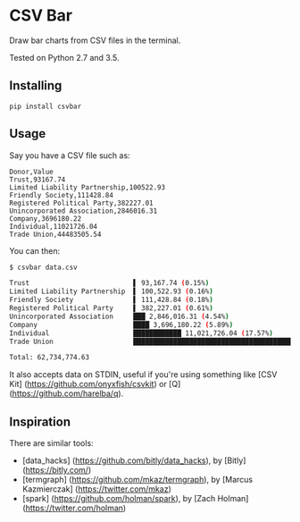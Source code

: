 CSV Bar
=======

Draw bar charts from CSV files in the terminal.

Tested on Python 2.7 and 3.5.


Installing
----------

    pip install csvbar


Usage
-----

Say you have a CSV file such as:

```
Donor,Value
Trust,93167.74
Limited Liability Partnership,100522.93
Friendly Society,111428.84
Registered Political Party,382227.01
Unincorporated Association,2846016.31
Company,3696180.22
Individual,11021726.04
Trade Union,44483505.54
```

You can then:

```bash
$ csvbar data.csv

Trust                          ▌ 93,167.74 (0.15%)
Limited Liability Partnership  ▌ 100,522.93 (0.16%)
Friendly Society               ▌ 111,428.84 (0.18%)
Registered Political Party     ▌ 382,227.01 (0.61%)
Unincorporated Association     ███ 2,846,016.31 (4.54%)
Company                        ████ 3,696,180.22 (5.89%)
Individual                     ████████████ 11,021,726.04 (17.57%)
Trade Union                    ██████████████████████████████████████████████████ 44,483,505.54 (70.91%)

Total: 62,734,774.63
```

It also accepts data on STDIN, useful if you're using something like [CSV Kit] (https://github.com/onyxfish/csvkit) or [Q] (https://github.com/harelba/q).


Inspiration
-----------

There are similar tools:

 * [data_hacks] (https://github.com/bitly/data_hacks), by [Bitly] (https://bitly.com/)
 * [termgraph] (https://github.com/mkaz/termgraph), by [Marcus Kazmierczak] (https://twitter.com/mkaz)
 * [spark] (https://github.com/holman/spark), by [Zach Holman] (https://twitter.com/holman)
